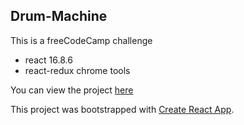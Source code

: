 ## Drum-Machine

This is a freeCodeCamp challenge

- react 16.8.6
- react-redux chrome tools

You can view the project [here](https://gregatgit.github.io/drum-machine/)

This project was bootstrapped with [Create React App](https://github.com/facebook/create-react-app).
